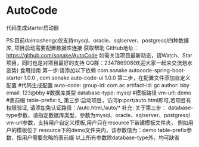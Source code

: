 # AutoCode
代码生成starter启动器

PS:目前daimashengc仅支持mysql、oracle、sqlserver、postgresql四种数据库, 项目启动需要配置数据库连接
获取帮助
GitHub地址：https://github.com/sonake/AutoCode
如需关注项目最新动态，请Watch、Star项目，同时也是对项目最好的支持
QQ群：234786908(欢迎大家一起来交流划水姿势)
食用指南
第一步:请添加以下依赖 com.sonake autocode-spring-boot-starter 1.0.0 , com.sonake auto-code-ui 1.0.0
第二步，在配置文件添加自定义配置
#代码生成配置
auto-code:
  group-id: com.ac
  artifact-id: gc
  author: bby
  email: 123@bby
  #数据库类型
  database-type: mysql
  #模板路径
  vm-url: demo
  #表前缀
  table-prefix: t_
第三步:启动项目，访问ip:port/auto.html即可,若项目有权限验证, 请添加免认证路径：/auto.html,/auto/*
补充: 关于第三步： database-type参数，请指定数据库类型，参数为mysql、oracle、sqlserver、postgresql vm-url参数，支持用户自定义模板,用户只在resource下新建模板文件夹， 例如用户的模板位于 resource下的demo文件夹内，该参数值为：demo table-prefix参数，指用户需要忽略的表前缀 以上所有参数除database-type外，均可缺省
